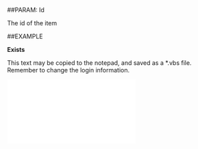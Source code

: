 

##PARAM: Id

The id of the item





##EXAMPLE

**Exists**

This text may be copied to the notepad, and saved as a *.vbs file. Remember to change the login information.

![](../../Examples/vbs/SOStatusMonitorValues.Exists.vbs.txt)





